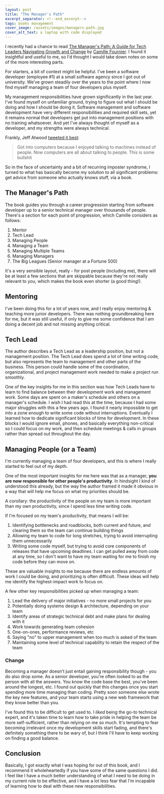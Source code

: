 ```yaml
---
layout: post
title: "The Manager's Path"
excerpt_separator: <!--end_excerpt-->
tags: books management
cover_image: /assets/images/managers-path.jpg
cover_alt_text: a laptop with code displayed
---
```

I recently had a chance to read [The Manager's Path: A Guide for Tech Leaders Navigating Growth and Change](https://www.amazon.com/Managers-Path-Leaders-Navigating-Growth/dp/1491973897/ref=sr_1_1?keywords=the+manager%27s+path&qid=1568422992&s=gateway&sr=8-1)
by [Camille Fournier](http://www.camilletalk.com/). I found it insightful and useful to me, so I'd thought I would take down notes on some of the more interesting parts.
<!--end_excerpt-->

For starters, a bit of context might be helpful. I've been a software developer (employee #1) at a small software agency since I got out of university. We've grown steadily over the years to the point where I now find myself managing a team of four developers plus myself.

My management responsibilities have grown significantly in the last year. I've found myself on unfamiliar ground, trying to figure out what I should be doing and how I should be doing it. Software management and software development have very different responsibilities and required skill sets, yet it remains normal that developers get put into management positions with no training whatsoever. And yet I've always thought of myself as a developer, and my strengths were always technical. 

Frankly, Jeff Atwood [tweeted it best](https://twitter.com/codinghorror/status/472488806126714880):
> Got into computers because I enjoyed talking to machines instead of people. Now computers are all about talking to people. This is some bullshit

So in the face of uncertainty and a bit of recurring imposter syndrome, I turned to what has basically become my solution to all significant problems: get advice from someone who actually knows stuff, via a book.

## The Manager's Path
The book guides you through a career progression starting from software developer up to a senior technical manager over thousands of people. There's a section for each point of progression, which Camille considers as follows:

1. Mentor
2. Tech Lead
3. Managing People
4. Managing a Team
5. Managing Multiple Teams
6. Managing Managers
7. The Big Leagues (Senior manager at a Fortune 500)

It's a very sensible layout, really - for post people (including me), there will be at least a few sections that are skippable because they're not really relevant to you, which makes the book even shorter (a good thing!).

## Mentoring
I've been doing this for a lot of years now, and I really enjoy mentoring & teaching more junior developers. There was nothing groundbreaking here for me, but it was still useful, if only to give me some confidence that I am doing a decent job and not missing anything critical.

## Tech Lead
The author describes a Tech Lead as a leadership position, but not a management position. The Tech Lead does spend a lot of time writing code, but also represents the team to management and other parts of the business. This person could handle some of the coordination, organizational, and project management work needed to make a project run smoothly. 

One of the key insights for me in this section was how Tech Leads have to learn to find balance between their development work and management work. Some days are spent on a maker's schedule and others on a manager's schedule. I wish I had read this at the time, because I had some major struggles with this a few years ago. I found it nearly impossible to get into a zone enough to write some code without interruptions. Eventually I learned how to dedicate significant blocks of time for development. In these blocks I would ignore email, phones, and basically everything non-critical so I could focus on my work, and then schedule meetings & calls in groups rather than spread out throughout the day.

## Managing People (or a Team)
I'm currently managing a team of four developers, and this is where I really started to feel out of my depth. 

One of the most important insights for me here was that as a manager, **you are now responsible for other people's productivity**. In hindsight I kind of understood this already, but the way the author framed it made it obvious in a way that will help me focus on what my priorities should be.

A corollary: the productivity of the people on my team is more important than my own productivity, since I spend less time writing code.

If I'm focused on my team's productivity, that means I will be:
 
1. Identifying bottlenecks and roadblocks, both current and future, and clearing them so the team can continue building things
2. Allowing my team to code for long stretches, trying to avoid interrupting them unnecessarily
3. Writing some code myself, but trying to avoid core components of releases that have upcoming deadlines. I can get pulled away from code at any time, so I don't want to have my team waiting for me to finish my code before they can move on.

These are valuable insights to me because there are endless amounts of work I could be doing, and prioritizing is often difficult. These ideas will help me identify the highest-impact work to focus on.

A few other key responsibilities picked up when managing a team:

1. Lead the delivery of major initiatives - no more small projects for you
2. Potentially doing systems design & architecture, depending on your team
2. Identify areas of strategic technical debt and make plans for dealing with it
3. Work towards generating team cohesion
4. One-on-ones, performance reviews, etc 
5. Saying "no" to upper management when too much is asked of the team
6. Maintaining some level of technical capability to retain the respect of the team

### Change

Becoming a manager doesn't just entail gaining responsibility though - you do also drop some. As a senior developer, you're often looked to as the person with all the answers. You know the code base the best, you've been around the longest, etc. I found out quickly that this changes once you start spending more time managing than coding. Pretty soon someone else wrote the key new features, and your team starts using a new web framework that they know better than you. 

I've found this to be difficult to get used to. I *liked* being the go-to technical expert, and it's taken time to learn how to take pride in helping the team be more self-sufficient, rather than relying on me so much. It's tempting to fear becoming irrelevant once my development skills start fading, and there's definitely something there to be wary of, but I think I'll have to keep working on finding a good balance.

## Conclusion

Basically, I got exactly what I was hoping for out of this book, and I recommend it wholeheartedly if you have some of the same questions I did. I feel like I have a much better understanding of what I need to be doing in my current role to be effective, and I have a lot less fear that I'm incapable of learning how to deal with these new responsibilities. 


